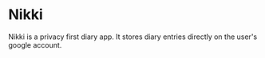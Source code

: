 # Nikki

Nikki is a privacy first diary app. It stores diary entries directly on the
user's google account.
